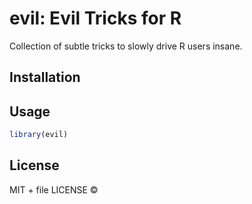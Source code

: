 
# evil: Evil Tricks for R

Collection of subtle tricks to slowly drive R users insane. 

## Installation

## Usage

```r
library(evil)
```

## License

MIT + file LICENSE © 
